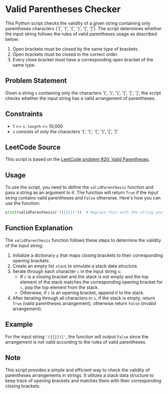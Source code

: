 # Valid Parentheses Checker

This Python script checks the validity of a given string containing only parentheses characters ('(', ')', '{', '}', '[', ']'). The script determines whether the input string follows the rules of valid parentheses usage as described below:

1. Open brackets must be closed by the same type of brackets.
2. Open brackets must be closed in the correct order.
3. Every close bracket must have a corresponding open bracket of the same type.

## Problem Statement

Given a string `s` containing only the characters '(', ')', '{', '}', '[', ']', the script checks whether the input string has a valid arrangement of parentheses.

## Constraints

- 1 <= `s.length` <= 10,000
- `s` consists of only the characters '(', ')', '{', '}', '[', ']'.

## LeetCode Source

This script is based on the [LeetCode problem #20: Valid Parentheses](https://leetcode.com/problems/valid-parentheses/).

## Usage

To use the script, you need to define the `validParenthesis` function and pass a string as an argument to it. The function will return `True` if the input string contains valid parentheses and `False` otherwise. Here's how you can use the function:

```python
print(validParenthesis('({{}})]'))  # Replace this with the string you want to check
```

## Function Explanation
The `validParenthesis` function follows these steps to determine the validity of the input string:

1. Initialize a dictionary `p` that maps closing brackets to their corresponding opening brackets.
2. Create an empty list `stack` to simulate a stack data structure.
3. Iterate through each character `c` in the input string `s`:
   - If `c` is a closing bracket and the stack is not empty and the top element of the stack matches the corresponding opening bracket for `c`, pop the top element from the stack.
   - Otherwise, if `c` is an opening bracket, append it to the stack.
4. After iterating through all characters in `s`, if the stack is empty, return `True` (valid parentheses arrangement), otherwise return `False` (invalid arrangement).

## Example
For the input string `'({{}})]'`, the function will output `False` since the arrangement is not valid according to the rules of valid parentheses.

## Note
This script provides a simple and efficient way to check the validity of parentheses arrangements in strings. It utilizes a stack data structure to keep track of opening brackets and matches them with their corresponding closing brackets.

